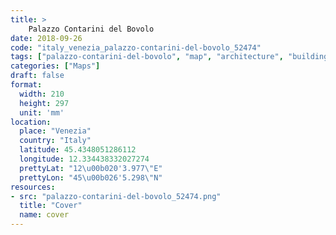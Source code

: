```yaml
---
title: > 
    Palazzo Contarini del Bovolo
date: 2018-09-26
code: "italy_venezia_palazzo-contarini-del-bovolo_52474"
tags: ["palazzo-contarini-del-bovolo", "map", "architecture", "buildings", "Venezia", "Italy"]
categories: ["Maps"]
draft: false
format:
  width: 210
  height: 297
  unit: 'mm'
location:
  place: "Venezia"
  country: "Italy"
  latitude: 45.4348051286112
  longitude: 12.334438332027274
  prettyLat: "12\u00b020'3.977\"E"
  prettyLon: "45\u00b026'5.298\"N"
resources:
- src: "palazzo-contarini-del-bovolo_52474.png"
  title: "Cover"
  name: cover
---
```

